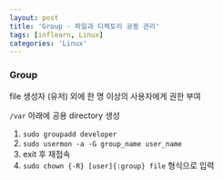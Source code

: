 ```yaml
---
layout: post
title: 'Group - 파일과 디렉토리 공동 관리'
tags: [inflearn, Linux]
categories: 'Linux'
---
```


### Group

file 생성자 (유저) 외에 한 명 이상의 사용자에게 권한 부여 

`/var` 아래에 공용 directory 생성

1. `sudo groupadd developer`
2.  `sudo usermon -a -G group_name user_name`   
3. exit 후 재접속
4. `sudo chown {-R} [user]{:group} file` 형식으로 입력 



